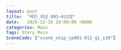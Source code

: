 ```yaml
---
layout: post
title:  "메인_회상_001~012장"
date:   2020-12-16 18:00:00 +0000
categories: Main
Tags: Story Main
SceneCode: ["scene_skip_cp001-012_q1_s10"]
---
```

